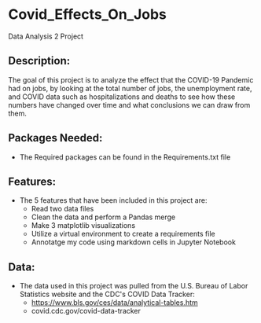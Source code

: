 # Covid_Effects_On_Jobs
Data Analysis 2 Project

## Description:
The goal of this project is to analyze the effect that the COVID-19 Pandemic had on jobs, by looking at the total number of jobs, the unemployment rate, and COVID data such as hospitalizations and deaths to see how these numbers have changed over time and what conclusions we can draw from them.

## Packages Needed:
- The Required packages can be found in the Requirements.txt file

## Features:
- The 5 features that have been included in this project are:
    - Read two data files
    - Clean the data and perform a Pandas merge
    - Make 3 matplotlib visualizations
    - Utilize a virtual environment to create a requirements file
    - Annotatge my code using markdown cells in Jupyter Notebook

## Data:
- The data used in this project was pulled from the U.S. Bureau of Labor Statistics website and the CDC's COVID Data Tracker: 
    - https://www.bls.gov/ces/data/analytical-tables.htm
    - covid.cdc.gov/covid-data-tracker
